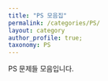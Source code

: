 ```yaml
---
title: "PS 모음집"
permalink: /categories/PS/
layout: category
author_profile: true;
taxonomy: PS
---
```




PS 문제들 모음입니다.